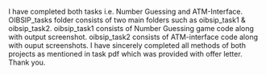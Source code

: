 I have completed both tasks i.e. Number Guessing and ATM-Interface.
OIBSIP_tasks folder consists of two main folders such as oibsip_task1 & oibsip_task2.
oibsip_task1 consists of Number Guessing game code along with output screenshot.
oibsip_task2 consists of ATM-interface code along with ouput screenshots.
I have sincerely completed all methods of both projects as mentioned in task pdf which was provided with offer letter.
Thank you.

